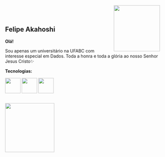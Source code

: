 
<img align="right" width="150px" style="margin-top:-20px" src="https://gifdb.com/images/high/rapid-hello-wave-from-pixelated-smiley-emoji-p3wabda1d095dk6i.webp">
</br>

## Felipe Akahoshi
          
**Olá!**

Sou apenas um universitário na UFABC com interesse especial em Dados.
Toda a honra e toda a glória ao nosso Senhor Jesus Cristo✨

**Tecnologias:**

<img src="https://cdn.jsdelivr.net/gh/devicons/devicon@latest/icons/python/python-original-wordmark.svg" width="50" height="50"/> <img src="https://cdn.jsdelivr.net/gh/devicons/devicon@latest/icons/mysql/mysql-plain-wordmark.svg" width="50" height="50"/> <img src="https://cdn.jsdelivr.net/gh/devicons/devicon@latest/icons/r/r-plain.svg" width="50" height="50"/>
          
##
<div>
<a href="https://github.com/akahoshi-f">
<img loading="lazy" height="160em" src="https://github-readme-stats.vercel.app/api?username=akahoshi-f&show_icons=true&theme=synthwave"&include_all_commits=true&count_private=true"/>
</div>
